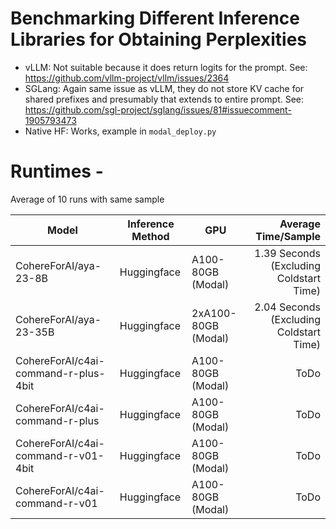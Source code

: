 # Benchmarking Different Inference Libraries for Obtaining Perplexities

- vLLM: Not suitable because it does return logits for the prompt. See: https://github.com/vllm-project/vllm/issues/2364
- SGLang: Again same issue as vLLM, they do not store KV cache for shared prefixes and presumably that extends to entire prompt. See: https://github.com/sgl-project/sglang/issues/81#issuecomment-1905793473
- Native HF: Works, example in `modal_deploy.py`

# Runtimes - 

Average of 10 runs with same sample


| **Model**             | **Inference Method** | **GPU**           |                 **Average Time/Sample** |
|-----------------------|----------------------|-------------------|----------------------------------------:|
| CohereForAI/aya-23-8B | Huggingface          | A100-80GB (Modal) | 1.39 Seconds (Excluding Coldstart Time) |
| CohereForAI/aya-23-35B | Huggingface          | 2xA100-80GB (Modal) | 2.04 Seconds (Excluding Coldstart Time) |
| CohereForAI/c4ai-command-r-plus-4bit | Huggingface          | A100-80GB (Modal) | ToDo |
| CohereForAI/c4ai-command-r-plus | Huggingface          | A100-80GB (Modal) | ToDo |
| CohereForAI/c4ai-command-r-v01-4bit | Huggingface          | A100-80GB (Modal) | ToDo |
| CohereForAI/c4ai-command-r-v01 | Huggingface          | A100-80GB (Modal) | ToDo |

